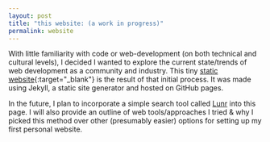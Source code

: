 ```yaml
---
layout: post
title: "this website: (a work in progress)"
permalink: website
---
```


With little familiarity with code or web-development (on both technical and cultural levels), I decided I wanted to explore the current state/trends of web development as a community and industry. This tiny [static website](https://www.chronicle.com/blogs/profhacker/jekyll1/60913){:target="_blank"} is the result of that initial process. It was made using Jekyll, a static site generator and hosted on GitHub pages.

In the future, I plan to incorporate a simple search tool called [Lunr](https://lunrjs.com/) into this page. I will also provide an outline of web tools/approaches I tried & why I picked this method over other (presumably easier) options for setting up my first personal website.
